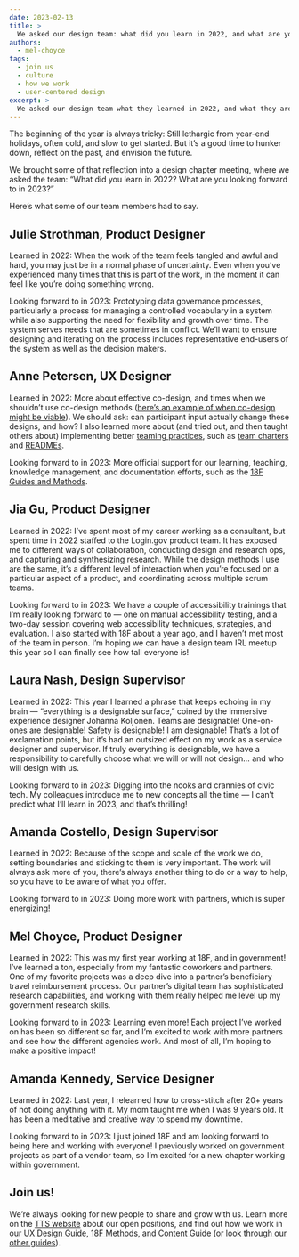 ```yaml
---
date: 2023-02-13
title: >
  We asked our design team: what did you learn in 2022, and what are you looking forward to in 2023?
authors:
  - mel-choyce
tags:
  - join us
  - culture
  - how we work
  - user-centered design
excerpt: >
  We asked our design team what they learned in 2022, and what they are looking forward to in 2023. Here’s what some of our team members had to say.
---
```


The beginning of the year is always tricky: Still lethargic from year-end holidays, often cold, and slow to get started. But it’s a good time to hunker down, reflect on the past, and envision the future.

We brought some of that reflection into a design chapter meeting, where we asked the team: “What did you learn in 2022? What are you looking forward to in 2023?” 

Here’s what some of our team members had to say.

## Julie Strothman, Product Designer

Learned in 2022: When the work of the team feels tangled and awful and hard, you may just be in a normal phase of uncertainty. Even when you’ve experienced many times that this is part of the work, in the moment it can feel like you’re doing something wrong.  

Looking forward to in 2023: Prototyping data governance processes, particularly a process for managing a controlled vocabulary in a system while also supporting the need for flexibility and growth over time. The system serves needs that are sometimes in conflict. We’ll want to ensure designing and iterating on the process includes representative end-users of the system as well as the decision makers.

## Anne Petersen, UX Designer

Learned in 2022: More about effective co-design, and times when we shouldn’t use  co-design methods ([here’s an example of when co-design might be viable](https://www.usgs.gov/centers/community-for-data-integration-cdi/science/engaging-indigenous-communities-co-design-real)). We should ask: can participant input actually change these designs, and how? I also learned more about (and tried out, and then taught others about) implementing better [teaming practices](https://18f.gsa.gov/2020/04/01/building-a-collaborative-culture/), such as [team charters](https://github.com/annepetersen/teams/wiki/Team-charter-template) and [READMEs](https://18f.gsa.gov/2020/03/05/readmes-for-you-and-me/).

Looking forward to in 2023: More official support for our learning, teaching, knowledge management, and documentation efforts, such as the [18F Guides and Methods](https://18f.gsa.gov/guides/).

## Jia Gu, Product Designer

Learned in 2022: I’ve spent most of my career working as a consultant, but spent time in 2022 staffed to the Login.gov product team. It has exposed me to different ways of collaboration, conducting design and research ops, and capturing and synthesizing research. While the design methods I use are the same, it’s a different level of interaction when you’re focused on a particular aspect of a product, and coordinating across multiple scrum teams.

Looking forward to in 2023: We have a couple of accessibility trainings that I’m really looking forward to — one on manual accessibility testing, and a two-day session covering web accessibility techniques, strategies, and evaluation. I also started with 18F about a year ago, and I haven’t met most of the team in person. I’m hoping we can have a design team IRL meetup this year so I can finally see how tall everyone is!

## Laura Nash, Design Supervisor

Learned in 2022: This year I learned a phrase that keeps echoing in my brain — “everything is a designable surface,” coined by the immersive experience designer Johanna Koljonen. Teams are designable! One-on-ones are designable! Safety is designable! I am designable! That’s a lot of exclamation points, but it’s had an outsized effect on my work as a service designer and supervisor. If truly everything is designable, we have a responsibility to carefully choose what we will or will not design… and who will design with us.

Looking forward to in 2023: Digging into the nooks and crannies of civic tech. My colleagues introduce me to new concepts all the time — I can’t predict what I’ll learn in 2023, and that’s thrilling!

## Amanda Costello, Design Supervisor

Learned in 2022: Because of the scope and scale of the work we do, setting boundaries and sticking to them is very important. The work will always ask more of you, there’s always another thing to do or a way to help, so you have to be aware of what you offer.

Looking forward to in 2023: Doing more work with partners, which is super energizing! 

## Mel Choyce, Product Designer

Learned in 2022: This was my first year working at 18F, and in government! I’ve learned a ton, especially from my fantastic coworkers and partners. One of my favorite projects was a deep dive into a partner’s beneficiary travel reimbursement process. Our partner’s digital team has sophisticated research capabilities, and working with them really helped me level up my government research skills.

Looking forward to in 2023: Learning even more! Each project I’ve worked on has been so different so far, and I’m excited to work with more partners and see how the different agencies work. And most of all, I’m hoping to make a positive impact!

## Amanda Kennedy, Service Designer

Learned in 2022: Last year, I relearned how to cross-stitch after 20+ years of not doing anything with it. My mom taught me when I was 9 years old. It has been a meditative and creative way to spend my downtime. 

Looking forward to in 2023: I just joined 18F and am looking forward to being here and working with everyone! I previously worked on government projects as part of a vendor team, so I’m excited for a new chapter working within government. 

## Join us!

We’re always looking for new people to share and grow with us. Learn more on the [TTS website](https://join.tts.gsa.gov/) about our open positions, and find out how we work in our [UX Design Guide](https://ux-guide.18f.gov/our-approach/values-and-principles/), [18F Methods](https://methods.18f.gov/), and [Content Guide](https://content-guide.18f.gov/) (or [look through our other guides](https://18f.gsa.gov/guides/)).
